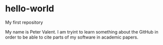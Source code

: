 # hello-world
My first repository

My name is Peter Valent. I am tryint to learn something about the GitHub in order to be able to cite parts of my software in academic papers.
